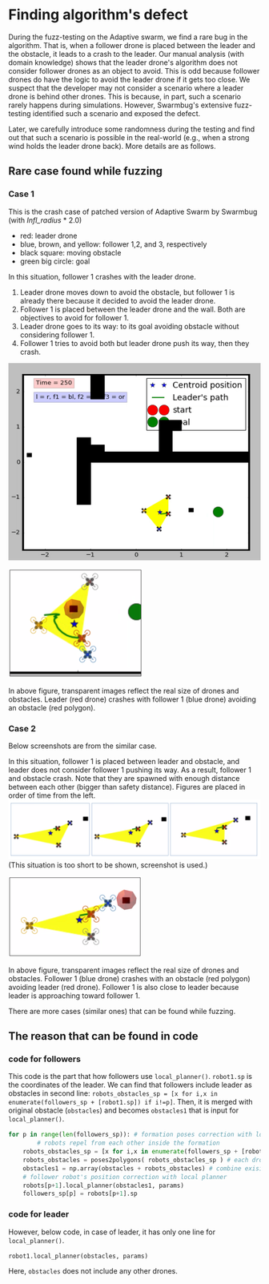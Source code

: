 # Finding algorithm's defect

During the fuzz-testing on the Adaptive swarm, we find a rare bug in the algorithm.
That is, when a follower drone is placed between the leader and the obstacle, it leads to a crash to the leader. Our manual analysis (with domain knowledge) shows that the leader drone's algorithm does not consider follower drones as an object to avoid. This is odd because follower drones do have the logic to avoid the leader drone if it gets too close.
We suspect that the developer may not consider a scenario where a leader drone is behind other drones. This is because, in part, such a scenario rarely happens during simulations. However, Swarmbug's extensive fuzz-testing identified such a scenario and exposed the defect.

Later, we carefully introduce some randomness during the testing and find out that such a scenario is possible in the real-world (e.g., when a strong wind holds the leader drone back).
More details are as follows.

## Rare case found while fuzzing

### Case 1

This is the crash case of patched version of Adaptive Swarm by Swarmbug (with _Infl_radius_ \* 2.0)

- red: leader drone
- blue, brown, and yellow: follower 1,2, and 3, respectively
- black square: moving obstacle
- green big circle: goal

In this situation, follower 1 crashes with the leader drone.

1. Leader drone moves down to avoid the obstacle, but follower 1 is already there because it decided to avoid the leader drone.
2. Follower 1 is placed between the leader drone and the wall. Both are objectives to avoid for follower 1.
3. Leader drone goes to its way: to its goal avoiding obstacle without considering follower 1.
4. Follower 1 tries to avoid both but leader drone push its way, then they crash.

![](https://github.com/swarmbug/src/blob/main/Finding_algorithms_defect/video/case1/case_1.gif)

![](https://github.com/swarmbug/src/blob/main/Finding_algorithms_defect/video/case1/sc_1.png)

In above figure, transparent images reflect the real size of drones and obstacles.
Leader (red drone) crashes with follower 1 (blue drone) avoiding an obstacle (red polygon).

### Case 2

Below screenshots are from the similar case.

In this situation, follower 1 is placed between leader and obstacle, and leader does not consider follower 1 pushing its way. As a result, follower 1 and obstacle crash.
Note that they are spawned with enough distance between each other (bigger than safety distance).
Figures are placed in order of time from the left.
![](https://github.com/swarmbug/src/blob/main/Finding_algorithms_defect/video/case2/combined.png)
(This situation is too short to be shown, screenshot is used.)

![](https://github.com/swarmbug/src/blob/main/Finding_algorithms_defect/video/case2/sc_2.png)

In above figure, transparent images reflect the real size of drones and obstacles. Follower 1 (blue drone) crashes with an obstacle (red polygon) avoiding leader (red drone). Follower 1 is also close to leader because leader is approaching toward follower 1.

There are more cases (similar ones) that can be found while fuzzing.

## The reason that can be found in code

### code for followers

This code is the part that how followers use `local_planner()`.
`robot1.sp` is the coordinates of the leader.
We can find that followers include leader as obstacles in second line: `robots_obstacles_sp = [x for i,x in enumerate(followers_sp + [robot1.sp]) if i!=p]`.
Then, it is merged with original obstacle (`obstacles`) and becomes `obstacles1` that is input for `local_planner()`.

```python
for p in range(len(followers_sp)): # formation poses correction with local planner
        # robots repel from each other inside the formation
    robots_obstacles_sp = [x for i,x in enumerate(followers_sp + [robot1.sp]) if i!=p] # all poses except the robot[p]
    robots_obstacles = poses2polygons( robots_obstacles_sp ) # each drone is defined as a small cube for inter-robots collision avoidance
    obstacles1 = np.array(obstacles + robots_obstacles) # combine exisiting obstacles on the map with other robots[for each i: i!=p] in formation
    # follower robot's position correction with local planner
    robots[p+1].local_planner(obstacles1, params)
    followers_sp[p] = robots[p+1].sp
```

### code for leader

However, below code, in case of leader, it has only one line for `local_planner()`.

```python=
robot1.local_planner(obstacles, params)
```

Here, `obstacles` does not include any other drones.
